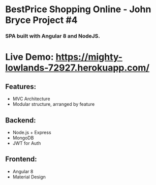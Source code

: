 ﻿# BestPrice Shopping Online - John Bryce Project #4
### SPA built with Angular 8 and NodeJS.
# Live Demo: https://mighty-lowlands-72927.herokuapp.com/


## Features:
* MVC Architecture
* Modular structure, arranged by feature

## Backend:
* Node.js + Express
* MongoDB
* JWT for Auth

## Frontend:
* Angular 8
* Material Design
